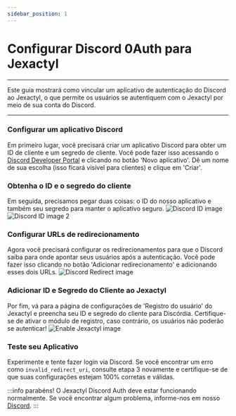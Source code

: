 ```yaml
---
sidebar_position: 1
---
```


# Configurar Discord 0Auth para Jexactyl

***

Este guia mostrará como vincular um aplicativo de autenticação do Discord ao Jexactyl, o que permite
os usuários se autentiquem com o Jexactyl por meio de sua conta do Discord.

***

### Configurar um aplicativo Discord

Em primeiro lugar, você precisará criar um aplicativo Discord para obter um ID de cliente e um segredo de cliente.
Você pode fazer isso acessando o [Discord Developer Portal](https://discord.com/developers)
e clicando no botão 'Novo aplicativo'. Dê um nome de sua escolha (isso ficará visível para
clientes) e clique em 'Criar'.

### Obtenha o ID e o segredo do cliente

Em seguida, precisamos pegar duas coisas: o ID do nosso aplicativo e também seu segredo para manter o aplicativo seguro.
![Discord ID image](/img/discord_id.png)
![Discord ID image 2](/img/discord_id_2.png)

### Configurar URLs de redirecionamento

Agora você precisará configurar os redirecionamentos para que o Discord saiba para onde apontar seus usuários após a autenticação.
Você pode fazer isso clicando no botão 'Adicionar redirecionamento' e adicionando esses dois URLs.
![Discord Redirect image](/img/discord_redirect.png)

### Adicionar ID e Segredo do Cliente ao Jexactyl

Por fim, vá para a página de configurações de 'Registro do usuário' do Jexactyl e preencha seu ID e segredo do cliente
para Discórdia. Certifique-se de ativar o módulo de registro, caso contrário, os usuários não poderão se autenticar!
![Enable Jexactyl image](/img/discord_jexactyl.png)

### Teste seu Aplicativo

Experimente e tente fazer login via Discord. Se você encontrar um erro como `invalid_redirect_uri`, consulte
etapa 3 novamente e certifique-se de que suas configurações estejam 100% corretas e válidas.

:::info
parabéns! O Jexactyl Discord Auth deve estar funcionando normalmente.
Se você encontrar algum problema, informe-nos em nosso [Discord](https://discord.gg/8r7n7mU33R).
:::
